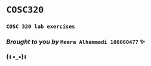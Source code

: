 # `COSC320`
<mark><h3>`COSC 320 lab exercises`<br></mark><h3>
*Brought to you by* `Meera Alhammadi 100060477` :sparkles:
<br> <br>
(ง •_•)ง
